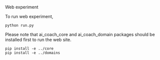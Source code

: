 Web experiment

To run web experiment,

`python run.py`

Please note that ai\_coach\_core and ai\_coach\_domain packages should be installed first to run the web site.

```
pip install -e ../core
pip install -e ../domains
```
